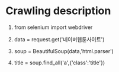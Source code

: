 # Crawling description

1. from selenium import webdriver
2. data = request.get('네이버웹툰사이트')
3. soup = BeautifulSoup(data,'html.parser')


4. title = soup.find_all('a',{'class':'title'})


